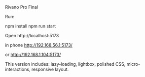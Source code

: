 Rivano Pro Final

Run:

npm install
npm run start

Open http://localhost:5173

in phone http://192.168.56.1:5173/

or http://192.168.1.104:5173/

This version includes: lazy-loading, lightbox, polished CSS, micro-interactions, responsive layout.
